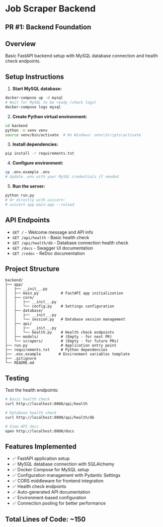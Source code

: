 # Job Scraper Backend

## PR #1: Backend Foundation

## Overview
Basic FastAPI backend setup with MySQL database connection and health check endpoints.

## Setup Instructions

1. **Start MySQL database:**
```bash
docker-compose up -d mysql
# Wait for MySQL to be ready (check logs)
docker-compose logs mysql
```

2. **Create Python virtual environment:**
```bash
cd backend
python -m venv venv
source venv/bin/activate  # On Windows: venv\Scripts\activate
```

3. **Install dependencies:**
```bash
pip install -r requirements.txt
```

4. **Configure environment:**
```bash
cp .env.example .env
# Update .env with your MySQL credentials if needed
```

5. **Run the server:**
```bash
python run.py
# Or directly with uvicorn:
# uvicorn app.main:app --reload
```

## API Endpoints

- `GET /` - Welcome message and API info
- `GET /api/health` - Basic health check
- `GET /api/health/db` - Database connection health check
- `GET /docs` - Swagger UI documentation
- `GET /redoc` - ReDoc documentation

## Project Structure
```
backend/
├── app/
│   ├── __init__.py
│   ├── main.py          # FastAPI app initialization
│   ├── core/
│   │   ├── __init__.py
│   │   └── config.py    # Settings configuration
│   ├── database/
│   │   ├── __init__.py
│   │   └── session.py   # Database session management
│   ├── api/
│   │   ├── __init__.py
│   │   └── health.py    # Health check endpoints
│   ├── models/          # (Empty - for next PR)
│   └── scrapers/        # (Empty - for future PRs)
├── run.py               # Application entry point
├── requirements.txt     # Python dependencies
├── .env.example        # Environment variables template
├── .gitignore
└── README.md
```

## Testing

Test the health endpoints:
```bash
# Basic health check
curl http://localhost:8000/api/health

# Database health check
curl http://localhost:8000/api/health/db

# View API docs
open http://localhost:8000/docs
```

## Features Implemented
- ✅ FastAPI application setup
- ✅ MySQL database connection with SQLAlchemy
- ✅ Docker Compose for MySQL setup
- ✅ Configuration management with Pydantic Settings
- ✅ CORS middleware for frontend integration
- ✅ Health check endpoints
- ✅ Auto-generated API documentation
- ✅ Environment-based configuration
- ✅ Connection pooling for better performance

## Total Lines of Code: ~150